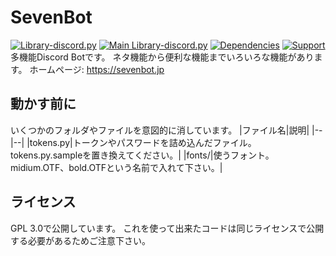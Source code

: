 # SevenBot
[![Library-discord.py](https://img.shields.io/badge/Python-3.9.2-3778ae?logo=Python&logoColor=ffffff)](https://python.org) [![Main Library-discord.py](https://img.shields.io/badge/Main%20Library-discord.py-fecc34?logo=pypi&logoColor=ffffff)](https://github.com/Rapptz/discord.py) [![Dependencies](https://img.shields.io/librariesio/github/SevenBot-dev/SevenBot?label=Dependencies&logo=libraries.io&logoColor=ffffff)](https://libraries.io/github/SevenBot-dev/SevenBot) [![Support](https://img.shields.io/discord/715540925081714788?color=5865f2&label=Discord&logo=Discord&logoColor=ffffff)](https://discord.gg/9DXVhkKZhb)  
多機能Discord Botです。
ネタ機能から便利な機能までいろいろな機能があります。
ホームページ: https://sevenbot.jp

## 動かす前に
いくつかのフォルダやファイルを意図的に消しています。
|ファイル名|説明|
|--|--|
|tokens.py|トークンやパスワードを詰め込んだファイル。tokens.py.sampleを置き換えてください。|
|fonts/|使うフォント。midium.OTF、bold.OTFという名前で入れて下さい。|

## ライセンス
GPL 3.0で公開しています。
これを使って出来たコードは同じライセンスで公開する必要があるためご注意下さい。
